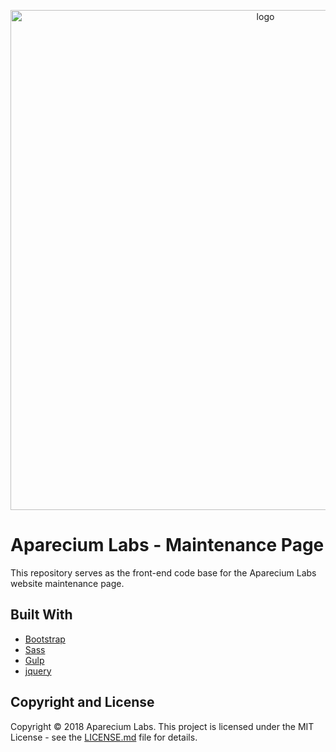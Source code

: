 <p align="center">
    <img style="display:block;text-align:center" src="https://user-images.githubusercontent.com/25959096/43851246-bc4484d4-9b57-11e8-809a-a191a4f93851.png" alt="logo" width="800" />
</p>

# Aparecium Labs - Maintenance Page

This repository serves as the front-end code base for the Aparecium Labs website maintenance page.

## Built With

* [Bootstrap](https://getbootstrap.com/)
* [Sass](https://sass-lang.com/)
* [Gulp](https://gulpjs.com/)
* [jquery](https://jquery.com/)

## Copyright and License

Copyright &copy; 2018 Aparecium Labs. This project is licensed under the MIT License - see the [LICENSE.md](LICENSE.md) file for details.
